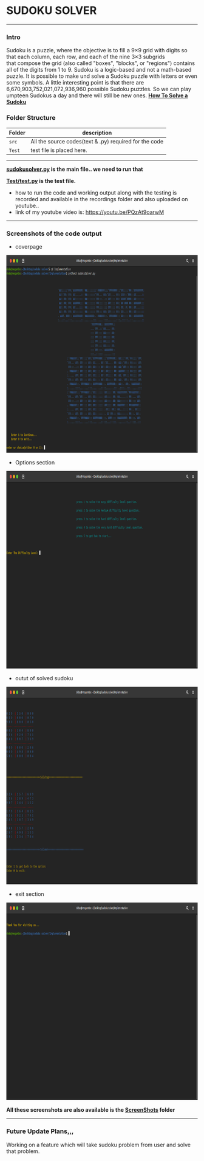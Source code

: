 # SUDOKU SOLVER
------

### Intro
Sudoku is a puzzle, where the objective is to  fill a 9×9 grid with digits so that each column, each row, and each of the nine 3×3 subgrids  
that compose the grid (also called "boxes", "blocks", or "regions") contains all of the digits from 1 to 9.
Sudoku is a logic-based and not a math-based puzzle. It is possible to make und solve a Sudoku puzzle with letters or even some symbols.
A little interesting point is that there are 6,670,903,752,021,072,936,960 possible Sudoku puzzles. So we can play umpteen Sudokus a day and there will still be new ones.
**[How To Solve a Sudoku](http://www.sudoku-space.com/sudoku.php)**

### Folder Structure
Folder        | description
--------------| ----------------------------------------------
`src`         | All the source codes(text & .py) required for the code
`Test`        | test file is placed here.

--------------------------------------------------------

**[sudokusolver.py](https://github.com/debasish2110/265057_Python_Miniproject/blob/master/Implementation/sudokuSolver.py) is the main file.. we need to run that**

**[Test/test.py](https://github.com/debasish2110/265057_Python_Miniproject/blob/master/Implementation/Test/test.py) is the test file.**

* how to run the code and working output along with the testing is recorded and available in the recordings folder and also uploaded on youtube..
* link of my youtube video is: https://youtu.be/PQzAt9oarwM

--------------------------------------------------------

### Screenshots of the code output

* coverpage

 <img src="https://github.com/debasish2110/265057_Python_Miniproject/blob/master/ScreenShots/welcome%20page.png" width="920" height="520">

* Options section

 <img src="https://github.com/debasish2110/265057_Python_Miniproject/blob/master/ScreenShots/options.png" width="920" height="520">

* outut of solved sudoku

 <img src="https://github.com/debasish2110/265057_Python_Miniproject/blob/master/ScreenShots/solving%20sudoku%20problem.png" width="920" height="520">

* exit section

 <img src="https://github.com/debasish2110/265057_Python_Miniproject/blob/master/ScreenShots/exit%20page.png" width="920" height="520">

**All these screenshots are also available is the [ScreenShots](https://github.com/debasish2110/265057_Python_Miniproject/tree/master/ScreenShots) folder**

-----

### Future Update Plans,,,

Working on a feature which will take sudoku problem from user and solve that problem.








